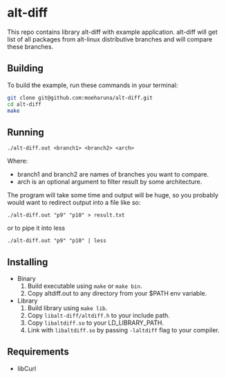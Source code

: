 # alt-diff
This repo contains library alt-diff with example application.
alt-diff will get list of all packages from alt-linux distributive branches
and will compare these branches.

## Building
To build the example, run these commands in your terminal:
```sh
git clone git@github.com:moeharuna/alt-diff.git
cd alt-diff
make
```
## Running
`./alt-diff.out <branch1> <branch2> <arch>`

Where: 
- branch1 and branch2 are names of branches you want to compare.
- arch is an optional argument to filter result by some architecture. 

The program will take some time and output will be huge,
so you probably would want to redirect output into a file like so:

`./alt-diff.out "p9" "p10" > result.txt`

or to pipe it into less

`./alt-diff.out "p9" "p10" | less`

## Installing
- Binary
  1. Build executable using `make` or `make bin`.
  2. Copy altdiff.out to any directory from your $PATH env variable.
- Library
  1. Build library using `make lib`.
  2. Copy `libalt-diff/altdiff.h` to your include path.
  3. Copy `libaltdiff.so` to your LD_LIBRARY_PATH.
  4. Link with `libaltdiff.so` by passing `-laltdiff` flag to your compiler.
## Requirements
- libCurl

